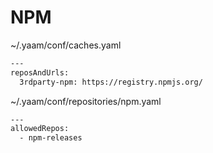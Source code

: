 # NPM

~/.yaam/conf/caches.yaml

```bash
---
reposAndUrls:
  3rdparty-npm: https://registry.npmjs.org/
```

~/.yaam/conf/repositories/npm.yaml

```bash
---
allowedRepos:
  - npm-releases
```
